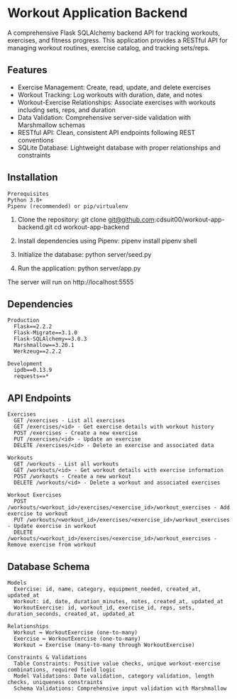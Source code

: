 # Workout Application Backend

A comprehensive Flask SQLAlchemy backend API for tracking workouts, exercises, and fitness progress. This application provides a RESTful API for managing workout routines, exercise catalog, and tracking sets/reps.

## Features

 - Exercise Management: Create, read, update, and delete exercises
 - Workout Tracking: Log workouts with duration, date, and notes
 - Workout-Exercise Relationships: Associate exercises with workouts including sets, reps, and duration
 - Data Validation: Comprehensive server-side validation with Marshmallow schemas
 - RESTful API: Clean, consistent API endpoints following REST conventions
 - SQLite Database: Lightweight database with proper relationships and constraints

## Installation

    Prerequisites
    Python 3.8+
    Pipenv (recommended) or pip/virtualenv

1. Clone the repository:
    git clone git@github.com:cdsuit00/workout-app-backend.git
    cd workout-app-backend

2. Install dependencies using Pipenv:
    pipenv install
    pipenv shell

3. Initialize the database:
    python server/seed.py

4. Run the application:
    python server/app.py
   
The server will run on http://localhost:5555

## Dependencies
    Production
      Flask==2.2.2
      Flask-Migrate==3.1.0
      Flask-SQLAlchemy==3.0.3
      Marshmallow==3.20.1
      Werkzeug==2.2.2
    
    Development
      ipdb==0.13.9
      requests==*

## API Endpoints
    Exercises
      GET /exercises - List all exercises
      GET /exercises/<id> - Get exercise details with workout history
      POST /exercises - Create a new exercise
      PUT /exercises/<id> - Update an exercise
      DELETE /exercises/<id> - Delete an exercise and associated data
    
    Workouts
      GET /workouts - List all workouts
      GET /workouts/<id> - Get workout details with exercise information
      POST /workouts - Create a new workout
      DELETE /workouts/<id> - Delete a workout and associated exercises
    
    Workout Exercises
      POST /workouts/<workout_id>/exercises/<exercise_id>/workout_exercises - Add exercise to workout
      PUT /workouts/<workout_id>/exercises/<exercise_id>/workout_exercises - Update exercise in workout
      DELETE /workouts/<workout_id>/exercises/<exercise_id>/workout_exercises - Remove exercise from workout

## Database Schema
    Models
      Exercise: id, name, category, equipment_needed, created_at, updated_at
      Workout: id, date, duration_minutes, notes, created_at, updated_at
      WorkoutExercise: id, workout_id, exercise_id, reps, sets, duration_seconds, created_at, updated_at
    
    Relationships
      Workout ↔ WorkoutExercise (one-to-many)
      Exercise ↔ WorkoutExercise (one-to-many)
      Workout ↔ Exercise (many-to-many through WorkoutExercise)
    
    Constraints & Validations
      Table Constraints: Positive value checks, unique workout-exercise combinations, required field logic
      Model Validations: Date validation, category validation, length checks, uniqueness constraints
      Schema Validations: Comprehensive input validation with Marshmallow
